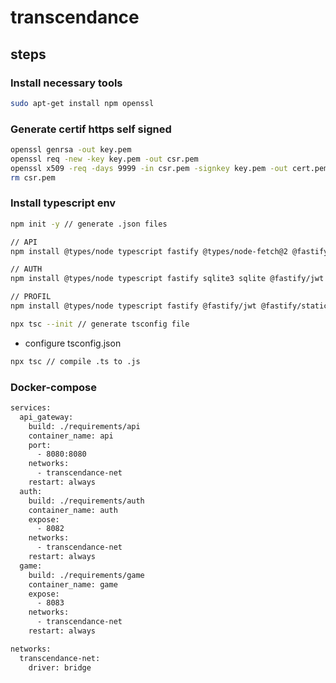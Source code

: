 # transcendance
## steps
### Install necessary tools
```bash
sudo apt-get install npm openssl
```
### Generate certif https self signed
```bash
openssl genrsa -out key.pem
openssl req -new -key key.pem -out csr.pem
openssl x509 -req -days 9999 -in csr.pem -signkey key.pem -out cert.pem
rm csr.pem
```
### Install typescript env
```bash
npm init -y // generate .json files

// API
npm install @types/node typescript fastify @types/node-fetch@2 @fastify/jwt @fastify/static @fastify/multipart @fastify/rate-limit @fastify/cors

// AUTH
npm install @types/node typescript fastify sqlite3 sqlite @fastify/jwt

// PROFIL
npm install @types/node typescript fastify @fastify/jwt @fastify/static @fastify/multipart

npx tsc --init // generate tsconfig file
```
- configure tsconfig.json
```bash
npx tsc // compile .ts to .js
```
### Docker-compose
```bash
services:
  api_gateway:
    build: ./requirements/api
    container_name: api
    port:
      - 8080:8080
    networks:
      - transcendance-net
    restart: always
  auth:
    build: ./requirements/auth
    container_name: auth
    expose:
      - 8082
    networks:
      - transcendance-net
    restart: always
  game:
    build: ./requirements/game
    container_name: game
    expose:
      - 8083
    networks:
      - transcendance-net
    restart: always

networks:
  transcendance-net:
    driver: bridge
```